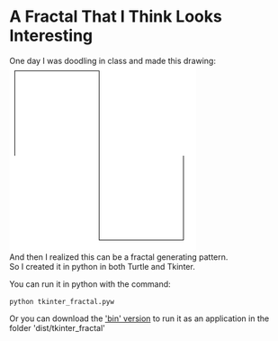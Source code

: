 # A Fractal That I Think Looks Interesting

One day I was doodling in class and made this drawing: <br>
![alt text](https://github.com/Max-Harold/InterestingFractal/blob/main/images/fractal_pattern.PNG)<br>
And then I realized this can be a fractal generating pattern. <br>
So I created it in python in both Turtle and Tkinter. <br>

You can run it in python with the command:<br>
````
python tkinter_fractal.pyw
````
Or you can download the ['bin' version](https://github.com/Max-Harold/InterestingFractal/tree/bin) to run it as an application in the folder 'dist/tkinter_fractal'
